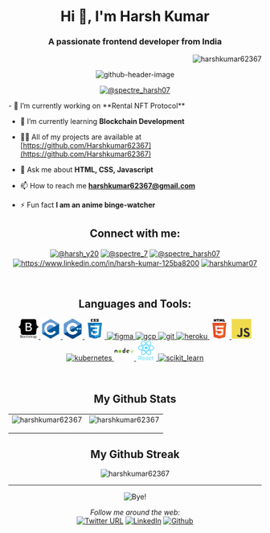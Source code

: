 <h1 align="center">Hi 👋, I'm Harsh Kumar</h1>

<h3 align="center">A passionate frontend developer from India</h3>
<div align = "center">
<p align="right"> <img src="https://komarev.com/ghpvc/?username=harshkumar62367&label=Profile%20views&color=0e75b6&style=flat" alt="harshkumar62367" /> </p>

![github-header-image](https://user-images.githubusercontent.com/72465090/210104373-4edd920f-3cd5-481d-86b6-6fa7696067a2.png)


<p align="middle"> <a href="https://twitter.com/@spectre_harsh07" target="blank"><img src="https://img.shields.io/twitter/follow/spectre_harsh07?logo=twitter&style=for-the-badge" alt="@spectre_harsh07" /></a> </p>
</div>
- 🔭 I’m currently working on **Rental NFT Protocol**

- 🌱 I’m currently learning **Blockchain Development**

- 👨‍💻 All of my projects are available at [https://github.com/Harshkumar62367](https://github.com/Harshkumar62367)

- 💬 Ask me about **HTML, CSS, Javascript**

- 📫 How to reach me **harshkumar62367@gmail.com**

- ⚡ Fun fact **I am an anime binge-watcher**



<h2 align="center">Connect with me:</h3>
<p align="center">
<a href="https://codepen.io/@harsh_y20" target="blank"><img align="center" src="https://raw.githubusercontent.com/rahuldkjain/github-profile-readme-generator/master/src/images/icons/Social/codepen.svg" alt="@harsh_y20" height="30" width="40" /></a>
<a href="https://dev.to/@spectre_7" target="blank"><img align="center" src="https://cdn.jsdelivr.net/npm/simple-icons@3.0.1/icons/dev-dot-to.svg" alt="@spectre_7" height="30" width="40" /></a>
<a href="https://twitter.com/@spectre_harsh07" target="blank"><img align="center" src="https://raw.githubusercontent.com/rahuldkjain/github-profile-readme-generator/master/src/images/icons/Social/twitter.svg" alt="@spectre_harsh07" height="30" width="40" /></a>
<a href="https://linkedin.com/in/harsh-kumar-125ba8200" target="blank"><img align="center" src="https://raw.githubusercontent.com/rahuldkjain/github-profile-readme-generator/master/src/images/icons/Social/linked-in-alt.svg" alt="https://www.linkedin.com/in/harsh-kumar-125ba8200" height="30" width="40" /></a>
<a href="https://kaggle.com/harshkumar07" target="blank"><img align="center" src="https://raw.githubusercontent.com/rahuldkjain/github-profile-readme-generator/master/src/images/icons/Social/kaggle.svg" alt="harshkumar07" height="30" width="40" /></a>
</p>

<br>

<h2 align="center">Languages and Tools:</h2>
<p align="center"> 
<a href="https://getbootstrap.com" target="_blank"> <img src="https://raw.githubusercontent.com/devicons/devicon/master/icons/bootstrap/bootstrap-plain-wordmark.svg" alt="bootstrap" width="40" height="40"/> </a> 
<a href="https://www.cprogramming.com/" target="_blank"> <img src="https://raw.githubusercontent.com/devicons/devicon/master/icons/c/c-original.svg" alt="c" width="40" height="40"/> </a> 
<a href="https://www.w3schools.com/cpp/" target="_blank"> <img src="https://raw.githubusercontent.com/devicons/devicon/master/icons/cplusplus/cplusplus-original.svg" alt="cplusplus" width="40" height="40"/> </a> 
<a href="https://www.w3schools.com/css/" target="_blank"> <img src="https://raw.githubusercontent.com/devicons/devicon/master/icons/css3/css3-original-wordmark.svg" alt="css3" width="40" height="40"/> </a> 
<a href="https://www.figma.com/" target="_blank"> <img src="https://www.vectorlogo.zone/logos/figma/figma-icon.svg" alt="figma" width="40" height="40"/> </a> 
<a href="https://cloud.google.com" target="_blank"> <img src="https://www.vectorlogo.zone/logos/google_cloud/google_cloud-icon.svg" alt="gcp" width="40" height="40"/> </a> 
<a href="https://git-scm.com/" target="_blank"> <img src="https://www.vectorlogo.zone/logos/git-scm/git-scm-icon.svg" alt="git" width="40" height="40"/> </a> 
<a href="https://heroku.com" target="_blank"> <img src="https://www.vectorlogo.zone/logos/heroku/heroku-icon.svg" alt="heroku" width="40" height="40"/> </a> 
<a href="https://www.w3.org/html/" target="_blank"> <img src="https://raw.githubusercontent.com/devicons/devicon/master/icons/html5/html5-original-wordmark.svg" alt="html5" width="40" height="40"/> </a> 
<a href="https://developer.mozilla.org/en-US/docs/Web/JavaScript" target="_blank"> <img src="https://raw.githubusercontent.com/devicons/devicon/master/icons/javascript/javascript-original.svg" alt="javascript" width="40" height="40"/> </a> 
<a href="https://kubernetes.io" target="_blank"> <img src="https://www.vectorlogo.zone/logos/kubernetes/kubernetes-icon.svg" alt="kubernetes" width="40" height="40"/> </a> 
<a href="https://nodejs.org" target="_blank"> <img src="https://raw.githubusercontent.com/devicons/devicon/master/icons/nodejs/nodejs-original-wordmark.svg" alt="nodejs" width="40" height="40"/> </a> 
<a href="https://reactjs.org/" target="_blank"> <img src="https://raw.githubusercontent.com/devicons/devicon/master/icons/react/react-original-wordmark.svg" alt="react" width="40" height="40"/> </a> 
<a href="https://scikit-learn.org/" target="_blank"> <img src="https://upload.wikimedia.org/wikipedia/commons/0/05/Scikit_learn_logo_small.svg" alt="scikit_learn" width="40" height="40"/> </a> </p>

<br>
 
<h2 align="center">My Github Stats</h2>

<p align ="center">
<table>
  <tr>
    <td>
<img src="https://github-readme-stats.vercel.app/api/top-langs?username=harshkumar62367&show_icons=true&locale=en&layout=compact&line_height=20&theme=algolia" alt="harshkumar62367" /></p>
   </td>
   <td>
<img src="https://github-readme-stats.vercel.app/api?username=harshkumar62367&show_icons=true&line_height=20&theme=algolia" alt="harshkumar62367" /></p>
   </td>
 </tr>
</table>
</p>

<h2 align="center"> My Github Streak</h2>
<p align="middle"><img align "middle" src="https://github-readme-streak-stats.herokuapp.com/?user=harshkumar62367&theme=algolia" alt="harshkumar62367" /></p>

---
<div align="center">
<img src="https://media.tenor.com/images/03726cf974172491d5a348d0ac25125b/tenor.gif" alt="Bye!" width="300"/>

<i>Follow me around the web:</i><br>
[![Twitter URL](https://img.shields.io/twitter/follow/spectre_harsh07?style=social)](https://twitter.com/Spectre_harsh07)
<a href="https://www.linkedin.com/in/harsh-kumar-125ba8200/" target="_blank"><img src="https://img.shields.io/badge/LinkedIn-%230077B5.svg?&style=flat-square&logo=linkedin&logoColor=white" alt="LinkedIn"></a>
<a href="https://github.com/login?return_to=https%3A%2F%2Fgithub.com%2FHarshkumar62367" target="_blank"><img src="https://img.shields.io/github/followers/harshkumar62367?style=social" alt="Github"></a>
</div>

